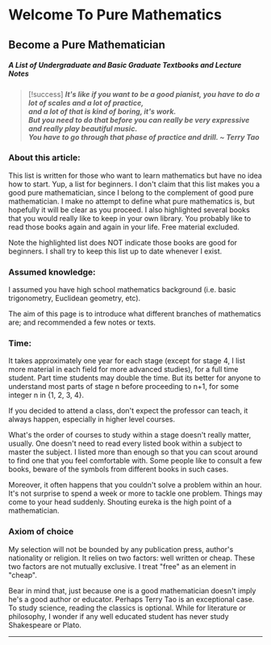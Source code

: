 # Welcome To Pure Mathematics

## Become a Pure Mathematician
##### A List of Undergraduate and Basic Graduate Textbooks and Lecture Notes

> [!success]
> ***It's like if you want to be a good pianist, you have to do a lot of scales and a lot of practice,  
> and a lot of that is kind of boring, it's work.  
> But you need to do that before you can really be very expressive and really play beautiful music.  
> You have to go through that phase of practice and drill.
> ~ Terry Tao***
### About this article:

This list is written for those who want to learn mathematics but have no idea how to start. Yup, a list for beginners. I don't claim that this list makes you a good pure mathematician, since I belong to the complement of good pure mathematician. I make no attempt to define what pure mathematics is, but hopefully it will be clear as you proceed. I also highlighted several books that you would really like to keep in your own library. You probably like to read those books again and again in your life. Free material excluded.  

Note the highlighted list does NOT indicate those books are good for beginners. I shall try to keep this list up to date whenever I exist.
### Assumed knowledge:

I assumed you have high school mathematics background (i.e. basic trigonometry, Euclidean geometry, etc). 

The aim of this page is to introduce what different branches of mathematics are; and recommended a few notes or texts.
### Time:

It takes approximately one year for each stage (except for stage 4, I list more material in each field for more advanced studies), for a full time student. Part time students may double the time. But its better for anyone to understand most parts of stage n before proceeding to n+1, for some integer n in {1, 2, 3, 4}.

If you decided to attend a class, don't expect the professor can teach, it always happen, especially in higher level courses.  
  
What's the order of courses to study within a stage doesn't really matter, usually. One doesn't need to read every listed book within a subject to master the subject. I listed more than enough so that you can scout around to find one that you feel comfortable with. Some people like to consult a few books, beware of the symbols from different books in such cases.  

Moreover, it often happens that you couldn't solve a problem within an hour. It's not surprise to spend a week or more to tackle one problem. Things may come to your head suddenly. Shouting eureka is the high point of a mathematician.
### Axiom of choice

My selection will not be bounded by any publication press, author's nationality or religion. It relies on two factors: well written or cheap.
These two factors are not mutually exclusive. I treat "free" as an element in "cheap".

Bear in mind that, just because one is a good mathematician doesn't imply he's a good author or educator. Perhaps Terry Tao is an exceptional case. To study science, reading the classics is optional. While for literature or philosophy, I wonder if any well educated student has never study Shakespeare or Plato.

---
